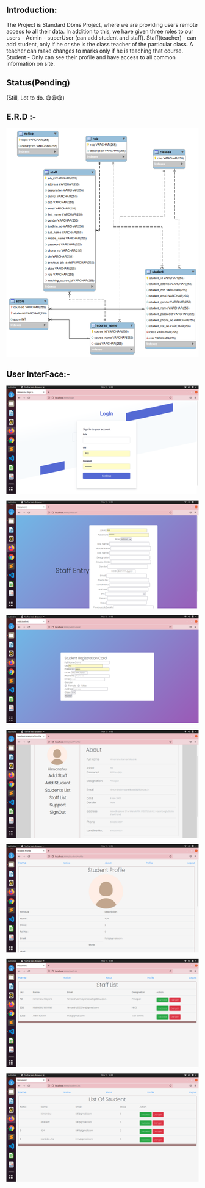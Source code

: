  ## Introduction: 
The Project is Standard Dbms Project, where we are providing users remote access to all their data. In addition to this, we have given three roles to our users - 
Admin - superUser (can add student and staff).
Staff(teacher) - can add student, only if he or she is the class teacher of the particular class. A teacher can make changes to marks only if he is teaching that course.
Student - Only can see their profile and have access to all common information on site.

## Status(Pending)
 (Still, Lot to do. :sleepy::sleepy::sleepy:)

## E.R.D :- 
![This is an image](https://github.com/himanshu81023/SpringSchoolDbms/blob/master/relational_erDiagram.png)


## User InterFace:- 

![This is an image](https://github.com/himanshu81023/SpringSchoolDbms/blob/master/loginPage.png)

![This is an image](https://github.com/himanshu81023/SpringSchoolDbms/blob/master/staffRegistration.png)

![This is an image](https://github.com/himanshu81023/SpringSchoolDbms/blob/master/studentRegistration.png)

![This is an image](https://github.com/himanshu81023/SpringSchoolDbms/blob/master/staffProfile.png)

![This is an image](https://github.com/himanshu81023/SpringSchoolDbms/blob/master/studentProfile.png)

![This is an image](https://github.com/himanshu81023/SpringSchoolDbms/blob/master/staffList.png)

![This is an image](https://github.com/himanshu81023/SpringSchoolDbms/blob/master/studentList.png)



